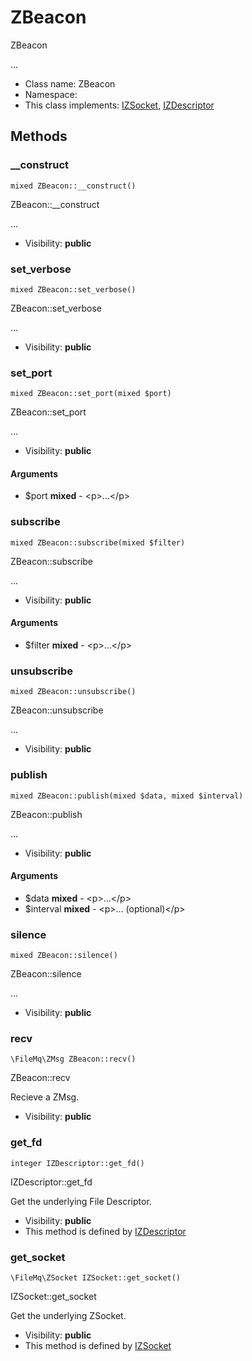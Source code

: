 ZBeacon
===============

ZBeacon

...


* Class name: ZBeacon
* Namespace: 
* This class implements: [IZSocket](IZSocket.md), [IZDescriptor](IZDescriptor.md)






Methods
-------


### __construct

    mixed ZBeacon::__construct()

ZBeacon::__construct

...

* Visibility: **public**




### set_verbose

    mixed ZBeacon::set_verbose()

ZBeacon::set_verbose

...

* Visibility: **public**




### set_port

    mixed ZBeacon::set_port(mixed $port)

ZBeacon::set_port

...

* Visibility: **public**


#### Arguments
* $port **mixed** - &lt;p&gt;...&lt;/p&gt;



### subscribe

    mixed ZBeacon::subscribe(mixed $filter)

ZBeacon::subscribe

...

* Visibility: **public**


#### Arguments
* $filter **mixed** - &lt;p&gt;...&lt;/p&gt;



### unsubscribe

    mixed ZBeacon::unsubscribe()

ZBeacon::unsubscribe

...

* Visibility: **public**




### publish

    mixed ZBeacon::publish(mixed $data, mixed $interval)

ZBeacon::publish

...

* Visibility: **public**


#### Arguments
* $data **mixed** - &lt;p&gt;...&lt;/p&gt;
* $interval **mixed** - &lt;p&gt;... (optional)&lt;/p&gt;



### silence

    mixed ZBeacon::silence()

ZBeacon::silence

...

* Visibility: **public**




### recv

    \FileMq\ZMsg ZBeacon::recv()

ZBeacon::recv

Recieve a ZMsg.

* Visibility: **public**




### get_fd

    integer IZDescriptor::get_fd()

IZDescriptor::get_fd

Get the underlying File Descriptor.

* Visibility: **public**
* This method is defined by [IZDescriptor](IZDescriptor.md)




### get_socket

    \FileMq\ZSocket IZSocket::get_socket()

IZSocket::get_socket

Get the underlying ZSocket.

* Visibility: **public**
* This method is defined by [IZSocket](IZSocket.md)




